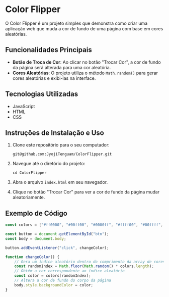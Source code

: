 # Color Flipper

O Color Flipper é um projeto simples que demonstra como criar uma aplicação web que muda a cor de fundo de uma página com base em cores aleatórias.

## Funcionalidades Principais

- **Botão de Troca de Cor**: Ao clicar no botão "Trocar Cor", a cor de fundo da página será alterada para uma cor aleatória.
- **Cores Aleatórias**: O projeto utiliza o método `Math.random()` para gerar cores aleatórias e exibi-las na interface.

## Tecnologias Utilizadas

- JavaScript
- HTML
- CSS

## Instruções de Instalação e Uso

1. Clone este repositório para o seu computador:

    ```
    git@github.com:JyojiTenguam/ColorFlipper.git
    ```

2. Navegue até o diretório do projeto:

    ```
    cd ColorFlipper
    ```

3. Abra o arquivo `index.html` em seu navegador.

4. Clique no botão "Trocar Cor" para ver a cor de fundo da página mudar aleatoriamente.

## Exemplo de Código

```javascript
const colors = ["#ff0000", "#00ff00", "#0000ff", "#ffff00", "#00ffff", "#ff00ff"];

const button = document.getElementById("btn");
const body = document.body;

button.addEventListener("click", changeColor);

function changeColor() {
    // Gera um índice aleatório dentro do comprimento da array de cores
    const randomIndex = Math.floor(Math.random() * colors.length);
    // Obtém a cor correspondente ao índice aleatório
    const color = colors[randomIndex];
    // Altera a cor de fundo do corpo da página
    body.style.backgroundColor = color;
}
